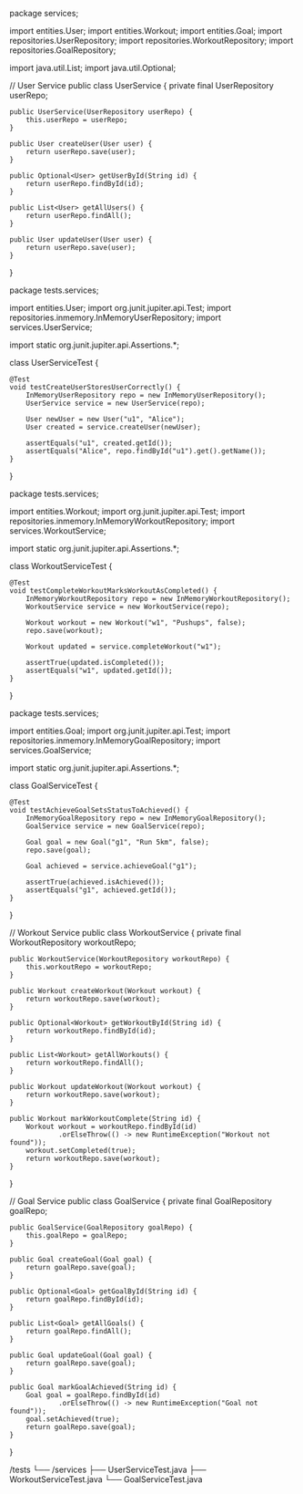 package services;

import entities.User;
import entities.Workout;
import entities.Goal;
import repositories.UserRepository;
import repositories.WorkoutRepository;
import repositories.GoalRepository;

import java.util.List;
import java.util.Optional;

// User Service
public class UserService {
    private final UserRepository userRepo;

    public UserService(UserRepository userRepo) {
        this.userRepo = userRepo;
    }

    public User createUser(User user) {
        return userRepo.save(user);
    }

    public Optional<User> getUserById(String id) {
        return userRepo.findById(id);
    }

    public List<User> getAllUsers() {
        return userRepo.findAll();
    }

    public User updateUser(User user) {
        return userRepo.save(user);
    }
}

package tests.services;

import entities.User;
import org.junit.jupiter.api.Test;
import repositories.inmemory.InMemoryUserRepository;
import services.UserService;

import static org.junit.jupiter.api.Assertions.*;

class UserServiceTest {

    @Test
    void testCreateUserStoresUserCorrectly() {
        InMemoryUserRepository repo = new InMemoryUserRepository();
        UserService service = new UserService(repo);

        User newUser = new User("u1", "Alice");
        User created = service.createUser(newUser);

        assertEquals("u1", created.getId());
        assertEquals("Alice", repo.findById("u1").get().getName());
    }
}

package tests.services;

import entities.Workout;
import org.junit.jupiter.api.Test;
import repositories.inmemory.InMemoryWorkoutRepository;
import services.WorkoutService;

import static org.junit.jupiter.api.Assertions.*;

class WorkoutServiceTest {

    @Test
    void testCompleteWorkoutMarksWorkoutAsCompleted() {
        InMemoryWorkoutRepository repo = new InMemoryWorkoutRepository();
        WorkoutService service = new WorkoutService(repo);

        Workout workout = new Workout("w1", "Pushups", false);
        repo.save(workout);

        Workout updated = service.completeWorkout("w1");

        assertTrue(updated.isCompleted());
        assertEquals("w1", updated.getId());
    }
}


package tests.services;

import entities.Goal;
import org.junit.jupiter.api.Test;
import repositories.inmemory.InMemoryGoalRepository;
import services.GoalService;

import static org.junit.jupiter.api.Assertions.*;

class GoalServiceTest {

    @Test
    void testAchieveGoalSetsStatusToAchieved() {
        InMemoryGoalRepository repo = new InMemoryGoalRepository();
        GoalService service = new GoalService(repo);

        Goal goal = new Goal("g1", "Run 5km", false);
        repo.save(goal);

        Goal achieved = service.achieveGoal("g1");

        assertTrue(achieved.isAchieved());
        assertEquals("g1", achieved.getId());
    }
}


// Workout Service
public class WorkoutService {
    private final WorkoutRepository workoutRepo;

    public WorkoutService(WorkoutRepository workoutRepo) {
        this.workoutRepo = workoutRepo;
    }

    public Workout createWorkout(Workout workout) {
        return workoutRepo.save(workout);
    }

    public Optional<Workout> getWorkoutById(String id) {
        return workoutRepo.findById(id);
    }

    public List<Workout> getAllWorkouts() {
        return workoutRepo.findAll();
    }

    public Workout updateWorkout(Workout workout) {
        return workoutRepo.save(workout);
    }

    public Workout markWorkoutComplete(String id) {
        Workout workout = workoutRepo.findById(id)
                .orElseThrow(() -> new RuntimeException("Workout not found"));
        workout.setCompleted(true);
        return workoutRepo.save(workout);
    }
}

// Goal Service
public class GoalService {
    private final GoalRepository goalRepo;

    public GoalService(GoalRepository goalRepo) {
        this.goalRepo = goalRepo;
    }

    public Goal createGoal(Goal goal) {
        return goalRepo.save(goal);
    }

    public Optional<Goal> getGoalById(String id) {
        return goalRepo.findById(id);
    }

    public List<Goal> getAllGoals() {
        return goalRepo.findAll();
    }

    public Goal updateGoal(Goal goal) {
        return goalRepo.save(goal);
    }

    public Goal markGoalAchieved(String id) {
        Goal goal = goalRepo.findById(id)
                .orElseThrow(() -> new RuntimeException("Goal not found"));
        goal.setAchieved(true);
        return goalRepo.save(goal);
    }
}

/tests
  └── /services
       ├── UserServiceTest.java
       ├── WorkoutServiceTest.java
       └── GoalServiceTest.java
